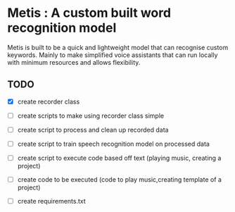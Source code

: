 
# Metis : A custom built word recognition model

Metis is built to be a quick and lightweight model that can recognise custom keywords.
Mainly to make simplified voice assistants that can run locally with minimum resources and allows flexibility.

## TODO

- [x] create recorder class
- [ ] create scripts to make using recorder class simple
- [ ] create script to process and clean up recorded data

- [ ] create script to train speech recognition model on processed data

- [ ] create script to execute code based off text (playing music, creating a project)
- [ ] create code to be executed (code to play music,creating template of a project)

- [ ] create requirements.txt
